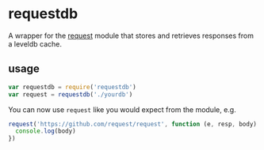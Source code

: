 # requestdb

A wrapper for the [request](https://www.npmjs.org/package/request) module that
stores and retrieves responses from a leveldb cache.

## usage

```js
var requestdb = require('requestdb')
var request = requestdb('./yourdb')
```

You can now use `request` like you would expect from the module, e.g.
```js
request('https://github.com/request/request', function (e, resp, body) {
  console.log(body)
})
```